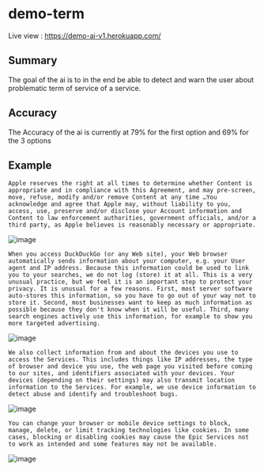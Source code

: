 # demo-term
 Live view : https://demo-ai-v1.herokuapp.com/
 ## Summary
 The goal of the ai is to in the end be able to detect and warn the user about problematic term of service of a service.
 ## Accuracy
 The Accuracy of the ai is currently at 79% for the first option and 69% for the 3 options
 ## Example
 `Apple reserves the right at all times to determine whether Content is appropriate and in compliance with this Agreement, and may pre-screen, move, refuse, modify and/or remove Content at any time …You acknowledge and agree that Apple may, without liability to you, access, use, preserve and/or disclose your Account information and Content to law enforcement authorities, government officials, and/or a third party, as Apple believes is reasonably necessary or appropriate.`
 
![image](https://user-images.githubusercontent.com/40972980/175794574-aa5f8e59-2f47-4d09-a6f7-c2a65cdab4ad.png)

`When you access DuckDuckGo (or any Web site), your Web browser automatically sends information about your computer, e.g. your User agent and IP address.
Because this information could be used to link you to your searches, we do not log (store) it at all. This is a very unusual practice, but we feel it is an important step to protect your privacy. It is unusual for a few reasons. First, most server software auto-stores this information, so you have to go out of your way not to store it. Second, most businesses want to keep as much information as possible because they don't know when it will be useful. Third, many search engines actively use this information, for example to show you more targeted advertising.`

![image](https://user-images.githubusercontent.com/40972980/175794566-200de7c7-29bb-4373-9889-eb1d8065ad2c.png)

`We also collect information from and about the devices you use to access the Services. This includes things like IP addresses, the type of browser and device you use, the web page you visited before coming to our sites, and identifiers associated with your devices. Your devices (depending on their settings) may also transmit location information to the Services. For example, we use device information to detect abuse and identify and troubleshoot bugs.`

![image](https://user-images.githubusercontent.com/40972980/175794673-618253c8-d26a-4e6c-9660-b4863ae874dd.png)

`You can change your browser or mobile device settings to block, manage, delete, or limit tracking technologies like cookies. In some cases, blocking or disabling cookies may cause the Epic Services not to work as intended and some features may not be available.`

![image](https://user-images.githubusercontent.com/40972980/175794697-8f43f8d8-167f-4f1b-a7c8-39d69d91654c.png)

